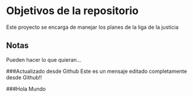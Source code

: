 # Objetivos de la repositorio

Este proyecto se encarga de manejar los planes de la liga de la justicia


## Notas
Pueden hacer lo que quieran...

###Actualizado desde Github
Este es un mensaje editado completamente desde Github!!

###Hola Mundo

